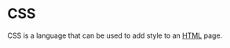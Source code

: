 # CSS





CSS is a language that can be used to add style to an [HTML](/wiki/HTML) page.



